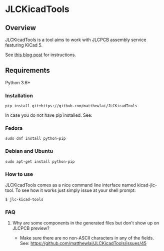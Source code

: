 # JLCKicadTools

## Overview

JLCKicadTools is a tool aims to work with JLCPCB assembly service featuring KiCad 5.

See [this blog post](https://dubiouscreations.com/2019/10/21/using-kicad-with-jlcpcb-assembly-service) for instructions.

## Requirements
Python 3.6+

### Installation
```
pip install git+https://github.com/matthewlai/JLCKicadTools
```

In case you do not have pip installed. See:

### Fedora
```
sudo dnf install python-pip
```

### Debian and Ubuntu
```
sudo apt-get install python-pip
```

### How to use
JLCKicadTools comes as a nice command line interface named kicad-jlc-tool.
To see how it works just simply issue at your shell prompt:

```
$ jlc-kicad-tools
```

### FAQ
1. Why are some components in the generated files but don't show up on JLCPCB preview?

    * Make sure there are no non-ASCII characters in any of the fields. See: https://github.com/matthewlai/JLCKicadTools/issues/45
